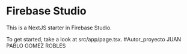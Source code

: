 # Firebase Studio

This is a NextJS starter in Firebase Studio.

To get started, take a look at src/app/page.tsx.
#Autor_proyecto JUAN PABLO GOMEZ ROBLES